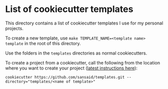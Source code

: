 # List of cookiecutter templates

This directory contains a list of cookiecutter templates I use for my personal projects.

To create a new template, use `make TEMPLATE_NAME=<template name> template` in the root of this directory.

Use the folders in the `templates` directories as normal cookiecutters.

To create a project from a cookiecutter, call the following from the location where you want to create your project ([latest instructions here](https://cookiecutter.readthedocs.io/en/stable/advanced/directories.html#organizing-cookiecutters-in-directories)):

```
cookiecutter https://github.com/sansaid/templates.git --directory="templates/<name of template>"
```
